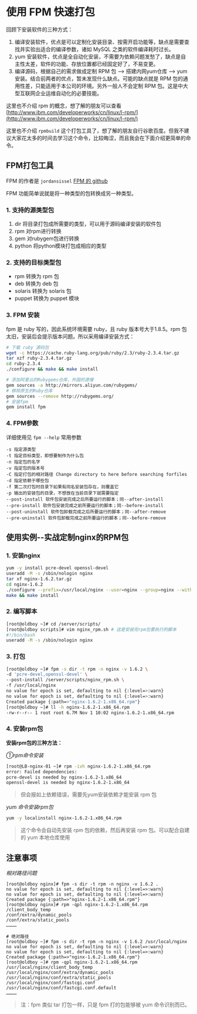# 使用 FPM 快速打包


回顾下安装软件的三种方式：

1. 编译安装软件，优点是可以定制化安装目录、按需开启功能等，缺点是需要查找并实验出适合的编译参数，诸如 MySQL 之类的软件编译耗时过长。
2. yum 安装软件，优点是全自动化安装，不需要为依赖问题发愁了，缺点是自主性太差，软件的功能、存放位置都已经固定好了，不易变更。
3. 编译源码，根据自己的需求做成定制 RPM 包 --> 搭建内网yum仓库 --> yum安装。结合前两者的优点，暂未发现什么缺点。可能的缺点就是 RPM 包的通用性差，只能适用于本公司的环境。另外一般人不会定制 RPM 包。这是中大型互联网企业运维自动化的必要技能。

这里也不介绍 rpm 的概念，想了解的朋友可以查看 [http://www.ibm.com/developerworks/cn/linux/l-rpm/](http://www.ibm.com/developerworks/cn/linux/l-rpm/)

这里也不介绍 `rpmbuild` 这个打包工具了，想了解的朋友自行谷歌百度。但我不建议大家花太多的时间去学习这个命令，比较晦涩，而且我会在下面介绍更简单的命令。

## FPM打包工具

FPM 的作者是 `jordansissel` [FPM 的 github](https://github.com/jordansissel/fpm)

FPM 功能简单说就是将一种类型的包转换成另一种类型。

### 1. 支持的源类型包

1. dir 将目录打包成所需要的类型，可以用于源码编译安装的软件包
2. rpm 对rpm进行转换
3. gem 对rubygem包进行转换
4. python 将python模块打包成相应的类型

### 2. 支持的目标类型包

- rpm 转换为 rpm 包
- deb 转换为 deb 包
- solaris 转换为 solaris 包
- puppet 转换为 puppet 模块

### 3. FPM 安装

fpm 是 ruby 写的，因此系统环境需要 ruby，且 ruby 版本号大于1.8.5。rpm 包太旧，安装后会提示版本问题。所以采用编译安装方式：

```bash
# 下载 ruby 源码包
wget -c https://cache.ruby-lang.org/pub/ruby/2.3/ruby-2.3.4.tar.gz
tar xzf ruby-2.3.4.tar.gz
cd ruby-2.3.4
./configure && make && make install

# 添加阿里云的Rubygems仓库，外国的源慢
gem sources -a http://mirrors.aliyun.com/rubygems/
# 移除原生的Ruby仓库
gem sources --remove http://rubygems.org/
# 安装fpm
gem install fpm
```
### 4. FPM参数

详细使用见 `fpm --help` 常用参数

```
-s 指定源类型
-t 指定目标类型，即想要制作为什么包
-n 指定包的名字
-v 指定包的版本号
-C 指定打包的相对路径 Change directory to here before searching forfiles
-d 指定依赖于哪些包
-f 第二次打包时目录下如果有同名安装包存在，则覆盖它
-p 输出的安装包的目录，不想放在当前目录下就需要指定
--post-install 软件包安装完成之后所要运行的脚本；同--after-install
--pre-install 软件包安装完成之前所要运行的脚本；同--before-install
--post-uninstall 软件包卸载完成之后所要运行的脚本；同--after-remove
--pre-uninstall 软件包卸载完成之前所要运行的脚本；同--before-remove
```

## 使用实例--实战定制nginx的RPM包

### 1. 安装nginx

```bash
yum -y install pcre-devel openssl-devel
useradd -M -s /sbin/nologin nginx
tar xf nginx-1.6.2.tar.gz
cd nginx-1.6.2
./configure --prefix=/usr/local/nginx --user=nginx --group=nginx --with-http_ssl_module --with-http_stub_status_module
make && make install
```

### 2. 编写脚本

```bash
[root@oldboy ~]# cd /server/scripts/
[root@oldboy scripts]# vim nginx_rpm.sh # 这是安装完rpm包要执行的脚本
#!/bin/bash
useradd -M -s /sbin/nologin nginx
```

### 3. 打包

```bash
[root@oldboy ~]# fpm -s dir -t rpm -n nginx -v 1.6.2 \
-d 'pcre-devel,openssl-devel' \
--post-install /server/scripts/nginx_rpm.sh \
-f /usr/local/nginx
no value for epoch is set, defaulting to nil {:level=>:warn}
no value for epoch is set, defaulting to nil {:level=>:warn}
Created package {:path=>"nginx-1.6.2-1.x86_64.rpm"}
[root@oldboy ~]# ll -h nginx-1.6.2-1.x86_64.rpm
-rw-r--r-- 1 root root 6.7M Nov 1 10:02 nginx-1.6.2-1.x86_64.rpm
```

### 4. 安装rpm包

**安装rpm包的三种方法：**

*①rpm命令安装*

```bash
[root@LB-nginx-01 ~]# rpm -ivh nginx-1.6.2-1.x86_64.rpm
error: Failed dependencies:
pcre-devel is needed by nginx-1.6.2-1.x86_64
openssl-devel is needed by nginx-1.6.2-1.x86_64
```

> 但会报如上依赖错误，需要先yum安装依赖才能安装 rpm 包

*yum 命令安装rpm包*

```bash
yum -y localinstall nginx-1.6.2-1.x86_64.rpm
```

> 这个命令会自动先安装 rpm 包的依赖，然后再安装 rpm 包。可以配合自建的 yum 本地仓库使用

## 注意事项

*相对路径问题*

```# 相对路径
[root@oldboy nginx]# fpm -s dir -t rpm -n nginx -v 1.6.2 .
no value for epoch is set, defaulting to nil {:level=>:warn}
no value for epoch is set, defaulting to nil {:level=>:warn}
Created package {:path=>"nginx-1.6.2-1.x86_64.rpm"}
[root@oldboy nginx]# rpm -qpl nginx-1.6.2-1.x86_64.rpm
/client_body_temp
/conf/extra/dynamic_pools
/conf/extra/static_pools
…………

# 绝对路径
[root@oldboy ~]# fpm -s dir -t rpm -n nginx -v 1.6.2 /usr/local/nginx
no value for epoch is set, defaulting to nil {:level=>:warn}
no value for epoch is set, defaulting to nil {:level=>:warn}
Created package {:path=>"nginx-1.6.2-1.x86_64.rpm"}
[root@oldboy ~]# rpm -qpl nginx-1.6.2-1.x86_64.rpm
/usr/local/nginx/client_body_temp
/usr/local/nginx/conf/extra/dynamic_pools
/usr/local/nginx/conf/extra/static_pools
/usr/local/nginx/conf/fastcgi.conf
/usr/local/nginx/conf/fastcgi.conf.default
…………
```

> 注：fpm 类似 tar 打包一样，只是 fpm 打的包能够被 yum 命令识别而已。
